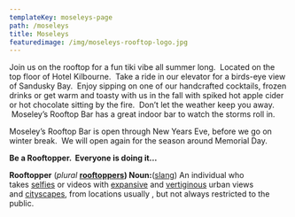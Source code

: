 ```yaml
---
templateKey: moseleys-page
path: /moseleys
title: Moseleys
featuredimage: /img/moseleys-rooftop-logo.jpg
---
```

Join us on the rooftop for a fun tiki vibe all summer long.  Located on the top floor of Hotel Kilbourne.  Take a ride in our elevator for a birds-eye view of Sandusky Bay.  Enjoy sipping on one of our handcrafted cocktails, frozen drinks or get warm and toasty with us in the fall with spiked hot apple cider or hot chocolate sitting by the fire.  Don’t let the weather keep you away.  Moseley’s Rooftop Bar has a great indoor bar to watch the storms roll in.

Moseley’s Rooftop Bar is open through New Years Eve, before we go on winter break.  We will open again for the season around Memorial Day.

**Be a Rooftopper.  Everyone is doing it…**  

**Rooftopper** (*plural* **[rooftoppers](https://en.wiktionary.org/wiki/rooftoppers#English "rooftoppers")) Noun:**([slang](https://en.wiktionary.org/wiki/Appendix:Glossary#slang "Appendix:Glossary")) An individual who takes [selfies](https://en.wiktionary.org/wiki/selfie "selfie") or videos with [expansive](https://en.wiktionary.org/wiki/expansive "expansive") and [vertiginous](https://en.wiktionary.org/wiki/vertiginous "vertiginous") urban views and [cityscapes](https://en.wiktionary.org/wiki/cityscape "cityscape"), from locations usually , but not always restricted to the public.